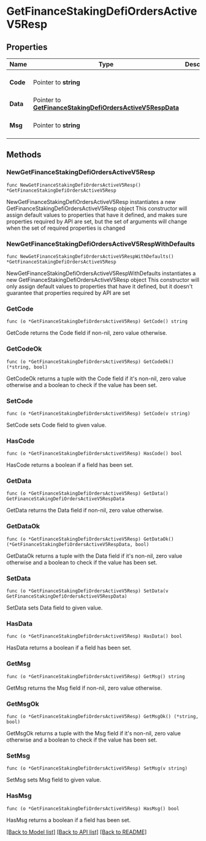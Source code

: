 # GetFinanceStakingDefiOrdersActiveV5Resp

## Properties

Name | Type | Description | Notes
------------ | ------------- | ------------- | -------------
**Code** | Pointer to **string** |  | [optional] [default to ""]
**Data** | Pointer to [**GetFinanceStakingDefiOrdersActiveV5RespData**](GetFinanceStakingDefiOrdersActiveV5RespData.md) |  | [optional] 
**Msg** | Pointer to **string** |  | [optional] [default to ""]

## Methods

### NewGetFinanceStakingDefiOrdersActiveV5Resp

`func NewGetFinanceStakingDefiOrdersActiveV5Resp() *GetFinanceStakingDefiOrdersActiveV5Resp`

NewGetFinanceStakingDefiOrdersActiveV5Resp instantiates a new GetFinanceStakingDefiOrdersActiveV5Resp object
This constructor will assign default values to properties that have it defined,
and makes sure properties required by API are set, but the set of arguments
will change when the set of required properties is changed

### NewGetFinanceStakingDefiOrdersActiveV5RespWithDefaults

`func NewGetFinanceStakingDefiOrdersActiveV5RespWithDefaults() *GetFinanceStakingDefiOrdersActiveV5Resp`

NewGetFinanceStakingDefiOrdersActiveV5RespWithDefaults instantiates a new GetFinanceStakingDefiOrdersActiveV5Resp object
This constructor will only assign default values to properties that have it defined,
but it doesn't guarantee that properties required by API are set

### GetCode

`func (o *GetFinanceStakingDefiOrdersActiveV5Resp) GetCode() string`

GetCode returns the Code field if non-nil, zero value otherwise.

### GetCodeOk

`func (o *GetFinanceStakingDefiOrdersActiveV5Resp) GetCodeOk() (*string, bool)`

GetCodeOk returns a tuple with the Code field if it's non-nil, zero value otherwise
and a boolean to check if the value has been set.

### SetCode

`func (o *GetFinanceStakingDefiOrdersActiveV5Resp) SetCode(v string)`

SetCode sets Code field to given value.

### HasCode

`func (o *GetFinanceStakingDefiOrdersActiveV5Resp) HasCode() bool`

HasCode returns a boolean if a field has been set.

### GetData

`func (o *GetFinanceStakingDefiOrdersActiveV5Resp) GetData() GetFinanceStakingDefiOrdersActiveV5RespData`

GetData returns the Data field if non-nil, zero value otherwise.

### GetDataOk

`func (o *GetFinanceStakingDefiOrdersActiveV5Resp) GetDataOk() (*GetFinanceStakingDefiOrdersActiveV5RespData, bool)`

GetDataOk returns a tuple with the Data field if it's non-nil, zero value otherwise
and a boolean to check if the value has been set.

### SetData

`func (o *GetFinanceStakingDefiOrdersActiveV5Resp) SetData(v GetFinanceStakingDefiOrdersActiveV5RespData)`

SetData sets Data field to given value.

### HasData

`func (o *GetFinanceStakingDefiOrdersActiveV5Resp) HasData() bool`

HasData returns a boolean if a field has been set.

### GetMsg

`func (o *GetFinanceStakingDefiOrdersActiveV5Resp) GetMsg() string`

GetMsg returns the Msg field if non-nil, zero value otherwise.

### GetMsgOk

`func (o *GetFinanceStakingDefiOrdersActiveV5Resp) GetMsgOk() (*string, bool)`

GetMsgOk returns a tuple with the Msg field if it's non-nil, zero value otherwise
and a boolean to check if the value has been set.

### SetMsg

`func (o *GetFinanceStakingDefiOrdersActiveV5Resp) SetMsg(v string)`

SetMsg sets Msg field to given value.

### HasMsg

`func (o *GetFinanceStakingDefiOrdersActiveV5Resp) HasMsg() bool`

HasMsg returns a boolean if a field has been set.


[[Back to Model list]](../README.md#documentation-for-models) [[Back to API list]](../README.md#documentation-for-api-endpoints) [[Back to README]](../README.md)



